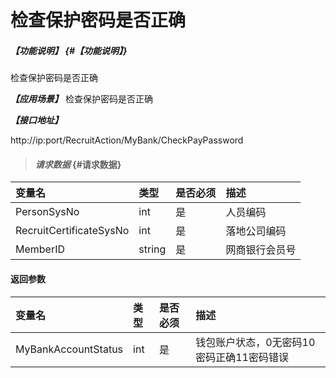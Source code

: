 # 检查保护密码是否正确

##### _【功能说明】_ {#【功能说明】}

检查保护密码是否正确


_**【应用场景】**_
检查保护密码是否正确



_**【接口地址】**_

http://ip:port/RecruitAction/MyBank/CheckPayPassword

> #### _请求数据_ {#请求数据}

| 变量名 | 类型 | 是否必须 | 描述 |
| :--- | :--- | :--- | :--- |
| PersonSysNo| int| 是 | 人员编码 |
| RecruitCertificateSysNo| int| 是 | 落地公司编码 |
| MemberID| string| 是 |网商银行会员号 |


#### 返回参数

| 变量名 | 类型 | 是否必须 | 描述 |
| :--- | :--- | :--- | :--- |
| MyBankAccountStatus| int| 是 | 钱包账户状态，0无密码10密码正确11密码错误|




